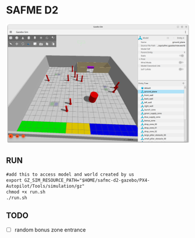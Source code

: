 # SAFME D2

![Screenshot](docs/Screenshot%20from%202024-12-06%2001-12-12.png)

## RUN
```
#add this to access model and world created by us
export GZ_SIM_RESOURCE_PATH="$HOME/safmc-d2-gazebo/PX4-Autopilot/Tools/simulation/gz"
chmod +x run.sh
./run.sh 
```

## TODO

- [ ] random bonus zone entrance
